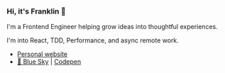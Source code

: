 ### Hi, it's Franklin 🌳

I'm a Frontend Engineer helping grow ideas into thoughtful experiences.

I'm into React, TDD, Performance, and async remote work.

- [Personal website](https://www.ffffranklin.com/)
- [🦋 Blue Sky](https://bsky.app/profile/ffffranklin.com) | [Codepen](https://codepen.io/ffffranklin)
